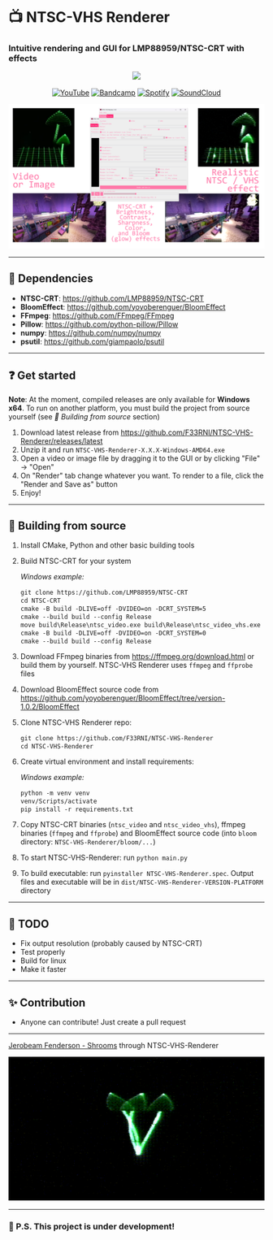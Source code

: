 # 📺 NTSC-VHS Renderer
### Intuitive rendering and GUI for LMP88959/NTSC-CRT with effects
<div style="width:100%;text-align:center;">
   <p align="center">
      <img src="https://badges.frapsoft.com/os/v1/open-source.png?v=103" >
   </p>
</div>
<div style="width:100%;text-align:center;">
   <p align="center">
      <a href="https://www.youtube.com/@F3RNI"><img alt="YouTube" src="https://img.shields.io/badge/-YouTube-red" ></a>
      <a href="https://f3rni.bandcamp.com"><img alt="Bandcamp" src="https://img.shields.io/badge/-Bandcamp-cyan" ></a>
      <a href="https://open.spotify.com/artist/22PQ62alehywlYiksbtzsm"><img alt="Spotify" src="https://img.shields.io/badge/-Spotify-green" ></a>
      <a href="https://soundcloud.com/f3rni"><img alt="SoundCloud" src="https://img.shields.io/badge/-SoundCloud-orange" ></a>
   </p>
</div>

![](git_media/banner.png)

----------

## 📙 Dependencies

- **NTSC-CRT**: https://github.com/LMP88959/NTSC-CRT
- **BloomEffect**: https://github.com/yoyoberenguer/BloomEffect
- **FFmpeg**: https://github.com/FFmpeg/FFmpeg
- **Pillow**: https://github.com/python-pillow/Pillow
- **numpy**: https://github.com/numpy/numpy
- **psutil**: https://github.com/giampaolo/psutil

----------

## ❓ Get started

**Note**: At the moment, compiled releases are only available for **Windows x64**. To run on another platform, you must build the project from source yourself (see *🔨 Building from source* section)

1. Download latest release from https://github.com/F33RNI/NTSC-VHS-Renderer/releases/latest
2. Unzip it and run `NTSC-VHS-Renderer-X.X.X-Windows-AMD64.exe`
3. Open a video or image file by dragging it to the GUI or by clicking "File" -> "Open"
4. On "Render" tab change whatever you want. To render to a file, click the "Render and Save as" button
5. Enjoy!

----------

## 🔨 Building from source

1. Install CMake, Python and other basic building tools
2. Build NTSC-CRT for your system
   
   *Windows example:*
   ```shell
   git clone https://github.com/LMP88959/NTSC-CRT
   cd NTSC-CRT
   cmake -B build -DLIVE=off -DVIDEO=on -DCRT_SYSTEM=5
   cmake --build build --config Release
   move build\Release\ntsc_video.exe build\Release\ntsc_video_vhs.exe
   cmake -B build -DLIVE=off -DVIDEO=on -DCRT_SYSTEM=0
   cmake --build build --config Release
   ```
3. Download FFmpeg binaries from https://ffmpeg.org/download.html or build them by yourself.
   NTSC-VHS Renderer uses `ffmpeg` and `ffprobe` files
4. Download BloomEffect source code from https://github.com/yoyoberenguer/BloomEffect/tree/version-1.0.2/BloomEffect
5. Clone NTSC-VHS Renderer repo:
   ```shell
   git clone https://github.com/F33RNI/NTSC-VHS-Renderer
   cd NTSC-VHS-Renderer
   ```
6. Create virtual environment and install requirements:
   
   *Windows example:*
   ```shell
   python -m venv venv
   venv/Scripts/activate
   pip install -r requirements.txt
   ```
7. Copy NTSC-CRT binaries (`ntsc_video` and `ntsc_video_vhs`), ffmpeg binaries (`ffmpeg` and `ffprobe`) and BloomEffect source code (into `bloom` directory: `NTSC-VHS-Renderer/bloom/...`)
8. To start NTSC-VHS-Renderer: run `python main.py`
9. To build executable: run `pyinstaller NTSC-VHS-Renderer.spec`. Output files and executable will be in `dist/NTSC-VHS-Renderer-VERSION-PLATFORM` directory

----------

## 📝 TODO

- Fix output resolution (probably caused by NTSC-CRT)
- Test properly
- Build for linux
- Make it faster

----------

## ✨ Contribution

- Anyone can contribute! Just create a pull request

----------

[Jerobeam Fenderson - Shrooms](https://www.youtube.com/watch?v=19jv0HM92kw) through NTSC-VHS-Renderer

![](git_media/mushrooms.gif)

----------

### 🚧 P.S. This project is under development!
